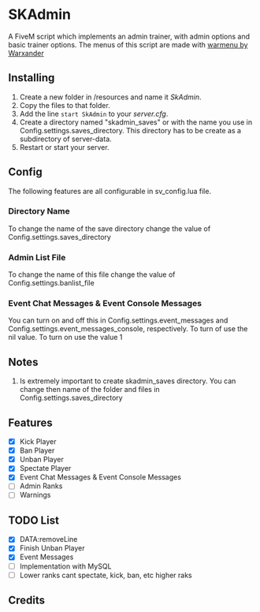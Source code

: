 # SKAdmin
A FiveM script which implements an admin trainer, with admin options and basic trainer options.
The menus of this script are made with [warmenu by Warxander](https://github.com/adikanchukov/warmenu)

## Installing
1. Create a new folder in /resources and name it *SkAdmin*.
2. Copy the files to that folder.
3. Add the line ```start SkAdmin``` to your *server.cfg*.
4. Create a directory named "skadmin_saves" or with the name you use in Config.settings.saves_directory. This directory has to be create as a subdirectory of server-data.
4. Restart or start your server.

## Config
The following features are all configurable in sv_config.lua file.

### Directory Name
To change the name of the save directory change the value of Config.settings.saves_directory

### Admin List File
To change the name of this file change the value of Config.settings.banlist_file

### Event Chat Messages & Event Console Messages
You can turn on and off this in Config.settings.event_messages and Config.settings.event_messages_console, respectively.
To turn of use the nil value. To turn on use the value 1

## Notes
1. Is extremely important to create skadmin_saves directory. You can change then name of the folder and files in Config.settings.saves_directory

## Features
- [X] Kick Player
- [X] Ban Player
- [X] Unban Player
- [X] Spectate Player
- [X] Event Chat Messages & Event Console Messages
- [ ] Admin Ranks
- [ ] Warnings

## TODO List
- [X] DATA:removeLine
- [X] Finish Unban Player
- [X] Event Messages
- [ ] Implementation with MySQL
- [ ] Lower ranks cant spectate, kick, ban, etc higher raks

## Credits
